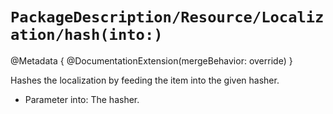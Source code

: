 # ``PackageDescription/Resource/Localization/hash(into:)``

@Metadata {
   @DocumentationExtension(mergeBehavior: override)
}

Hashes the localization by feeding the item into the given hasher.

- Parameter into: The hasher.
